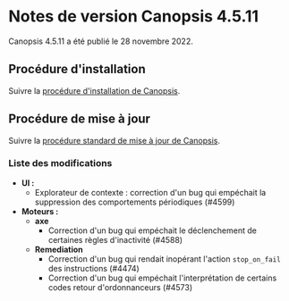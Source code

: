 # Notes de version Canopsis 4.5.11

Canopsis 4.5.11 a été publié le 28 novembre 2022.

## Procédure d'installation

Suivre la [procédure d'installation de Canopsis](../guide-administration/installation/index.md).

## Procédure de mise à jour

Suivre la [procédure standard de mise à jour de Canopsis](../guide-administration/mise-a-jour/index.md).

### Liste des modifications

*  **UI :**
    * Explorateur de contexte : correction d'un bug qui empéchait la suppression des comportements périodiques (#4599)
*  **Moteurs :**
    * **axe**
        * Correction d'un bug qui empéchait le déclenchement de certaines règles d'inactivité (#4588)
    * **Remediation**
        * Correction d'un bug qui rendait inopérant l'action `stop_on_fail` des instructions (#4474)
        * Correction d'un bug qui empéchait l'interprétation de certains codes retour d'ordonnanceurs (#4573)

